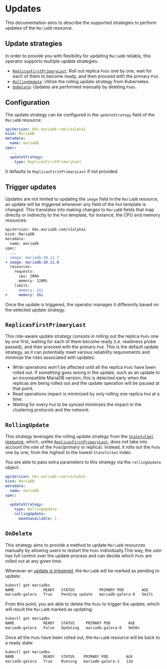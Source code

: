 # Updates

This documentation aims to describe the supported strategies to perform updates of the `MariaDB` resource. 

## Update strategies

In order to provide you with flexibility for updating `MariaDB` reliably, this operator supports multiple update strategies:

- [`ReplicasFirstPrimaryLast`](#replicasfirstprimarylast): Roll out replica `Pods` one by one, wait for each of them to become ready, and then proceed with the primary `Pod`.
- [`RollingUpdate`](#rollingupdate): Utilize the rolling update strategy from Kubernetes. 
- [`OnDelete`](#ondelete): Updates are performed manually by deleting `Pods`.

## Configuration

The update strategy can be configured in the `updateStrategy` field of the `MariaDB` resource:

```yaml
apiVersion: k8s.mariadb.com/v1alpha1
kind: MariaDB
metadata:
  name: mariadb
spec:
  ...
  updateStrategy:
    type: ReplicasFirstPrimaryLast
``` 

It defaults to `ReplicasFirstPrimaryLast` if not provided.

## Trigger updates

Updates are not limited to updating the `image` field in the `MariaDB` resource, an update will be triggered whenever any field of the `Pod` template is changed. This translates into making changes to `MariaDB` fields that map directly or indirectly to the `Pod` template, for instance, the CPU and memory resources:

```diff
apiVersion: k8s.mariadb.com/v1alpha1
kind: MariaDB
metadata:
  name: mariadb
spec:
  ...
- image: mariadb:10.11.7
+ image: mariadb:10.11.8
  resources:
    requests:
      cpu: 200m
      memory: 128Mi
    limits:
-     memory: 1Gi
+     memory: 2Gi
```

Once the update is triggered, the operator manages it differently based on the selected update strategy.

## `ReplicasFirstPrimaryLast`

This role-aware update strategy consists in rolling out the replica `Pods` one by one first, waiting for each of them become ready (i.e. readiness probe passed), and then proceed with the primary `Pod`. This is the default update strategy, as it can potentially meet various reliability requirements and minimize the risks associated with updates:

- Write operations won't be affected until all the replica `Pods` have been rolled out. If something goes wrong in the update, such as an update to an incompatible MariaDB version, this is detected early when the replicas are being rolled out and the update operation will be paused at that point.
- Read operations impact is minimized by only rolling one replica `Pod` at a time.
- Waiting for every `Pod` to be synced minimizes the impact in the clustering protocols and the network.

## `RollingUpdate`

This strategy leverages the rolling update strategy from the [`StatefulSet` resource](https://kubernetes.io/docs/concepts/workloads/controllers/statefulset/#rolling-updates), which, unlike [`ReplicasFirstPrimaryLast`](#replicasfirstprimarylast), does not take into account the role of the `Pods`(primary or replica). Instead, it rolls out the `Pods` one by one, from the highest to the lowest `StatefulSet` index.

You are able to pass extra parameters to this strategy via the `rollingUpdate` object:

```yaml
apiVersion: k8s.mariadb.com/v1alpha1
kind: MariaDB
metadata:
  name: mariadb
spec:
  ...
  updateStrategy:
    type: RollingUpdate
    rollingUpdate:
      maxUnavailable: 1
``` 

## `OnDelete`

This strategy aims to provide a method to update `MariaDB` resources manually by allowing users to restart the `Pods` individually.This way, the user has full control over the update process and can decide which `Pods` are rolled out at any given time.

Whenever an [update is triggered](#trigger-updates), the `MariaDB` will be marked as pending to update:

```bash
kubectl get mariadbs
NAME             READY   STATUS           PRIMARY POD        AGE
mariadb-galera   True    Pending update   mariadb-galera-0   5m17s
```

From this point, you are able to delete the `Pods` to trigger the update, which will result the `MariaDB` marked as updating:

```bash
kubectl get mariadbs
NAME             READY   STATUS     PRIMARY POD        AGE
mariadb-galera   False   Updating   mariadb-galera-0   9m50s
``` 

Once all the `Pods` have been rolled out, the `MariaDB` resource will be back to a ready state:

```bash
kubectl get mariadbs
NAME             READY   STATUS    PRIMARY POD        AGE
mariadb-galera   True    Running   mariadb-galera-1   12m
```